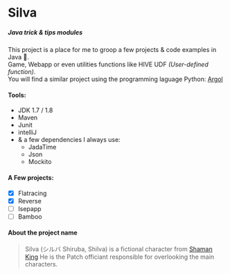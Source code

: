 # Silva
##### Java trick & tips modules

This project is a place for me to groop a few projects & code examples in Java :star2:.    
Game, Webapp or even utilities functions like HIVE UDF *(User-defined function)*.     
You will find a similar project using the programming laguage Python: [Argol](https://github.com/DivLoic/Argol)

#### Tools:
- JDK 1.7 / 1.8
- Maven
- Junit
- intelliJ
- & a few dependencies I always use:
  - JadaTime
  - Json
  - Mockito

#### A Few projects:
- [X] Flatracing
- [X] Reverse
- [ ] Isepapp
- [ ] Bamboo

#### About the project name
>Silva (シルバ Shiruba, Shilva) is a fictional character from [Shaman King](https://en.wikipedia.org/wiki/Shaman_King) He is the 
>Patch officiant responsible for overlooking the main characters.

